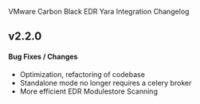 VMware Carbon Black EDR Yara Integration Changelog

## v2.2.0

#### Bug Fixes / Changes

* Optimization, refactoring of codebase
* Standalone mode no longer requires a celery broker
* More efficient EDR Modulestore Scanning

